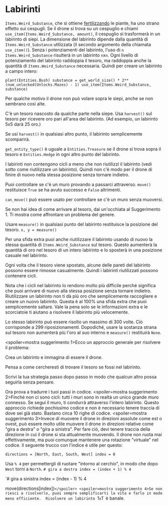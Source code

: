 # Labirinti
`Items.Weird_Substance`, che si ottiene [fertilizzando](docs/unlocks/fertilizer.md) le piante, ha uno strano effetto sui cespugli. Se il drone si trova su un cespuglio e chiami `use_item(Items.Weird_Substance, amount)`, il cespuglio si trasformerà in un labirinto di siepi.
La dimensione del labirinto dipende dalla quantità di `Items.Weird_Substance` utilizzata (il secondo argomento della chiamata `use_item()`).
Senza i potenziamenti del labirinto, l'uso di `n` `Items.Weird_Substance` risulterà in un labirinto `n`x`n`. Ogni livello di potenziamento del labirinto raddoppia il tesoro, ma raddoppia anche la quantità di `Items.Weird_Substance` necessaria. 
Quindi per creare un labirinto a campo intero:

`plant(Entities.Bush)
substance = get_world_size() * 2**(num_unlocked(Unlocks.Mazes) - 1)
use_item(Items.Weird_Substance, substance)`


Per qualche motivo il drone non può volare sopra le siepi, anche se non sembrano così alte.

C'è un tesoro nascosto da qualche parte nella siepe. Usa `harvest()` sul tesoro per ricevere oro pari all'area del labirinto. (Ad esempio, un labirinto 5x5 darà 25 oro.)

Se usi `harvest()` in qualsiasi altro punto, il labirinto semplicemente scomparirà.

`get_entity_type()` è uguale a `Entities.Treasure` se il drone si trova sopra il tesoro e `Entities.Hedge` in ogni altro punto del labirinto.

I labirinti non contengono cicli a meno che non riutilizzi il labirinto (vedi sotto come riutilizzare un labirinto). Quindi non c'è modo per il drone di finire di nuovo nella stessa posizione senza tornare indietro.

Puoi controllare se c'è un muro provando a passarci attraverso. 
`move()` restituisce `True` se ha avuto successo e `False` altrimenti.

`can_move()` può essere usato per controllare se c'è un muro senza muoversi.

Se non hai idea di come arrivare al tesoro, dai un'occhiata al Suggerimento 1. Ti mostra come affrontare un problema del genere.

Usare `measure()` in qualsiasi punto del labirinto restituisce la posizione del tesoro.
`x, y = measure()`

Per una sfida extra puoi anche riutilizzare il labirinto usando di nuovo la stessa quantità di `Items.Weird_Substance` sul tesoro. 
Questo aumenterà la quantità di oro nel tesoro di un intero labirinto e lo sposterà in una posizione casuale nel labirinto.

Ogni volta che il tesoro viene spostato, alcune delle pareti del labirinto possono essere rimosse casualmente. Quindi i labirinti riutilizzati possono contenere cicli.

Nota che i cicli nel labirinto lo rendono molto più difficile perché significa che puoi arrivare di nuovo alla stessa posizione senza tornare indietro.
Riutilizzare un labirinto non ti dà più oro che semplicemente raccogliere e creare un nuovo labirinto.
Questa è al 100% una sfida extra che puoi semplicemente saltare.
Vale la pena solo se le informazioni extra e le scorciatoie ti aiutano a risolvere il labirinto più velocemente.

Lo stesso labirinto può essere risolto un massimo di 300 volte. Ciò corrisponde a 299 riposizionamenti. Dopodiché, usare la sostanza strana sul tesoro non aumenterà più l'oro al suo interno e `measure()` restituirà `None`.

<spoiler=mostra suggerimento 1>Ecco un approccio generale per risolvere il problema:

Crea un labirinto e immagina di essere il drone.

Pensa a come cercheresti di trovare il tesoro se fossi nel labirinto.

Scrivi la tua strategia passo dopo passo in modo che qualcun altro possa seguirla senza pensare.

Ora prova a tradurre i tuoi passi in codice.
</spoiler>
<spoiler=mostra suggerimento 2>Finché non ci sono cicli: tutti i muri sono in realtà un unico grande muro connesso. Se segui il muro, ti condurrà attraverso l'intero labirinto.
Questo approccio richiede pochissimo codice e non è necessario tenere traccia di dove sei già stato. Bastano circa 10 righe di codice.</spoiler>
<spoiler=mostra suggerimento 3>Invece di muovere il drone in direzioni assolute come est o ovest, può essere molto utile muovere il drone in direzioni relative come "gira a destra" o "gira a sinistra". Per fare ciò, devi tenere traccia della direzione in cui il drone si sta attualmente muovendo. Il drone non ruota mai effettivamente, ma puoi comunque mantenere una rotazione "virtuale" nel codice.
Il seguente trucco con l'indice è utile per questo:

`directions = [North, East, South, West]
index = 0`

Usa `% 4` per permettergli di ruotare "intorno al cerchio", in modo che dopo `West` torni a `North`.
`# gira a destra
index = (index + 1) % 4`

`# gira a sinistra
index = (index - 1) % 4

move(directions[index])`</spoiler>
<spoiler=mostra suggerimento 4>Se non riesci a risolverlo, puoi sempre semplificarti la vita e farlo in modo meno efficiente. 
Risolvere un labirinto `1`x`1` è banale.</spoiler>